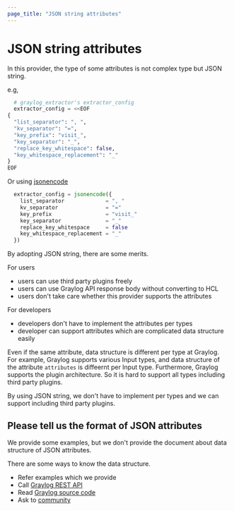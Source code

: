 ```yaml
---
page_title: "JSON string attributes"
---
```


# JSON string attributes

In this provider, the type of some attributes is not complex type but JSON string.

e.g,

```tf
  # graylog_extractor's extractor_config
  extractor_config = <<EOF
{
  "list_separator": ", ",
  "kv_separator": "=",
  "key_prefix": "visit_",
  "key_separator": "_",
  "replace_key_whitespace": false,
  "key_whitespace_replacement": "_"
}
EOF
```

Or using [jsonencode](https://www.terraform.io/docs/configuration/functions/jsonencode.html)


```tf
  extractor_config = jsonencode({
    list_separator             = ", "
    kv_separator               = "="
    key_prefix                 = "visit_"
    key_separator              = "_"
    replace_key_whitespace     = false
    key_whitespace_replacement = "_"
  })
```


By adopting JSON string, there are some merits.

For users

* users can use third party plugins freely
* users can use Graylog API response body without converting to HCL
* users don't take care whether this provider supports the attributes

For developers

* developers don't have to implement the attributes per types
* developer can support attributes which are complicated data structure easily

Even if the same attribute, data structure is different per type at Graylog.  
For example, Graylog supports various Input types, and data structure of the attribute `attributes` is diffeernt per Input type.
Furthermore, Graylog supports the plugin architecture.
So it is hard to support all types including third party plugins.

By using JSON string, we don't have to implement per types and we can support including third party plugins.

## Please tell us the format of JSON attributes

We provide some examples, but we don't provide the document about data structure of JSON attributes.

There are some ways to know the data structure.

* Refer examples which we provide
* Call [Graylog REST API](https://docs.graylog.org/en/latest/pages/configuration/rest_api.html)
* Read [Graylog source code](https://github.com/Graylog2/graylog2-server)
* Ask to [community](https://community.graylog.org/)
